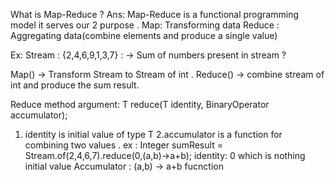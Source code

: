 What is Map-Reduce ?
Ans: Map-Reduce is a functional programming model it serves our 2 purpose .
Map: Transforming data
Reduce : Aggregating data(combine elements and produce a single value)

Ex: Stream : {2,4,6,9,1,3,7} : -> Sum of numbers present in stream ?

Map() -> Transform Stream<Object> to Stream of int .
Reduce() -> combine stream of int and produce the sum result.

Reduce method argument:
T reduce(T identity, BinaryOperator<T> accumulator);
1. identity is initial value of type T
2.accumulator is a function for combining two values .
ex : Integer sumResult = Stream.of(2,4,6,7).reduce(0,(a,b)->a+b);
identity: 0 which is nothing initial value
Accumulator : (a,b) -> a+b fucnction 